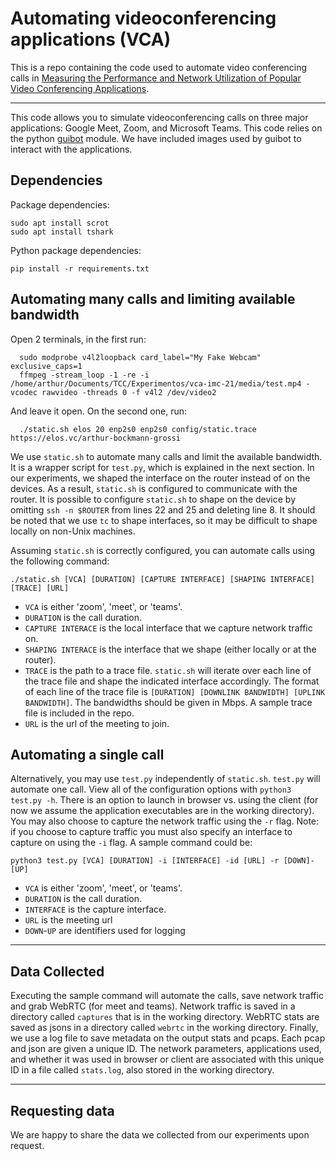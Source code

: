 # Automating videoconferencing applications (VCA)

This is a repo containing the code used to automate video conferencing calls
in [Measuring the Performance and Network Utilization of Popular Video 
Conferencing Applications](https://arxiv.org/pdf/2105.13478.pdf). 

***

This code allows you to simulate videoconferencing calls on three major 
applications: Google Meet, Zoom, and Microsoft Teams. This code relies on 
the python [guibot](https://guibot.readthedocs.io/en/latest/README.html)
module. We have included images used by guibot to interact with the 
applications. 

## Dependencies

Package dependencies:
```
sudo apt install scrot
sudo apt install tshark
```

Python package dependencies:
```
pip install -r requirements.txt
```

## Automating many calls and limiting available bandwidth
Open 2 terminals, in the first run:
```
  sudo modprobe v4l2loopback card_label="My Fake Webcam" exclusive_caps=1
  ffmpeg -stream_loop -1 -re -i /home/arthur/Documents/TCC/Experimentos/vca-imc-21/media/test.mp4 -vcodec rawvideo -threads 0 -f v4l2 /dev/video2
```
And leave it open.
On the second one, run:
```
  ./static.sh elos 20 enp2s0 enp2s0 config/static.trace https://elos.vc/arthur-bockmann-grossi
```
We use `static.sh` to automate many calls and limit the available bandwidth.
It is a wrapper script for `test.py`, which is explained in the next section.
In our experiments, we shaped the interface on the router instead of on the 
devices. As a result, `static.sh` is configured to communicate with the 
router. It is possible to configure `static.sh` to shape on the device by 
omitting `ssh -n $ROUTER` from lines 22 and 25 and deleting line 8. It should be
noted that we use `tc` to shape interfaces, so it may be difficult to shape
locally on non-Unix machines. 

Assuming `static.sh` is correctly configured, you can automate calls using 
the following command:

`./static.sh [VCA] [DURATION] [CAPTURE INTERFACE] [SHAPING INTERFACE] [TRACE] [URL]`

- `VCA` is either 'zoom', 'meet', or 'teams'. 
- `DURATION` is the call duration. 
- `CAPTURE INTERACE` is the local interface that we capture network traffic on. 
- `SHAPING INTERACE` is the interface that we shape (either locally or at the 
router). 
- `TRACE` is the path to a trace file. `static.sh` will iterate over each line
of the trace file and shape the indicated interface accordingly. The format of
each line of the trace file is `[DURATION] [DOWNLINK BANDWIDTH] [UPLINK BANDWIDTH]`.
The bandwidths should be given in Mbps. A sample trace file is included in the
repo.
- `URL` is the url of the meeting to join. 
	
## Automating a single call
	
Alternatively, you may use `test.py` independently of `static.sh`. `test.py`
will automate one call. View all of the configuration options with 
`python3 test.py -h`. There is an option to launch in browser vs. using the 
client (for now we assume the application executables are in the working 
directory). You may also choose to capture the network traffic using the 
`-r` flag. Note: if you choose to capture traffic you must also specify an 
interface to capture on using the `-i` flag. A sample command could be:

`python3 test.py [VCA] [DURATION] -i [INTERFACE] -id [URL] -r [DOWN]-[UP]`

- `VCA` is either 'zoom', 'meet', or 'teams'.
- `DURATION` is the call duration.
- `INTERFACE` is the capture interface.
- `URL` is the meeting url
- `DOWN`-`UP` are identifiers used for logging

***

## Data Collected
Executing the sample command will automate the calls, save network traffic and
grab WebRTC (for meet and teams). Network traffic is saved in a directory 
called `captures` that is in the working directory. WebRTC stats are saved as
jsons in a directory called `webrtc` in the working directory. Finally, 
we use a log file to save metadata on the output stats and pcaps. Each pcap 
and json are given a unique ID. The network parameters, applications used, and
whether it was used in browser or client are associated with this unique ID in
a file called `stats.log`, also stored in the working directory. 

***

## Requesting data
We are happy to share the data we collected from our experiments upon request.
